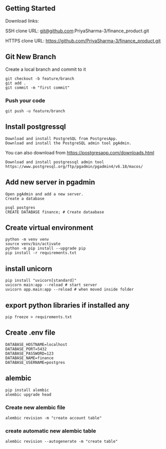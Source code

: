 ## Getting Started

Download links:

SSH clone URL: git@github.com:PriyaSharma-3/finance_product.git

HTTPS clone URL: https://github.com/PriyaSharma-3/finance_product.git

## Git New Branch
Create a local branch and commit to it
```
git checkout -b feature/branch
git add .
git commit -m "first commit"
```
### Push your code
```
git push -u feature/branch
```

## Install postgressql
```
Download and install PostgreSQL from PostgresApp.
Download and install the PostgreSQL admin tool pgAdmin.

```
You can also download from https://postgresapp.com/downloads.html

```
Download and install postgressql admin tool
https://www.postgresql.org/ftp/pgadmin/pgadmin4/v6.18/macos/ 
```

## Add new server in pgadmin
```
Open pgAdmin and add a new server.
Create a database

psql postgres
CREATE DATABASE finance; # Create dataabase

```

## Create virtual environment
```
python -m venv venv
source venv/bin/activate
python -m pip install --upgrade pip
pip install -r requirements.txt
```


## install unicorn
```
pip install "uvicorn[standard]"
uvicorn main:app --reload # start server
uvicorn app.main:app --reload # when moved inside folder
```

## export python libraries if installed any
```
pip freeze > requirements.txt
```
## Create .env file
```
DATABASE_HOSTNAME=localhost
DATABASE_PORT=5432
DATABASE_PASSWORD=123
DATABASE_NAME=finance
DATABASE_USERNAME=postgres
```

## alembic
```
pip install alembic
alembic upgrade head
```

### Create new alembic file
```
alembic revision -m "create account table"
```
### create automatic new alembic table
```
alembic revision --autogenerate -m "create table"
``` 

